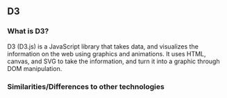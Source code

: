 ## D3

### What is D3?
D3 (D3.js) is a JavaScript library that takes data, and visualizes the information on the web using graphics and animations. It uses HTML, canvas, and SVG to take the information, and turn it into a graphic through DOM manipulation. 

### Similarities/Differences to other technologies
